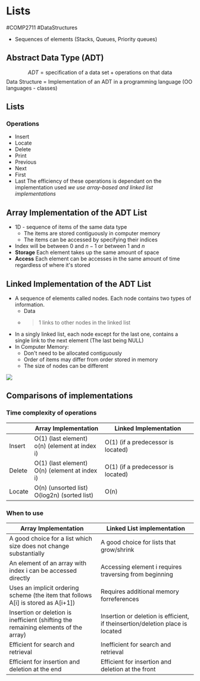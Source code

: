 # Lists
#COMP2711 #DataStructures

- Sequences of elements (Stacks, Queues, Priority queues)
## Abstract Data Type (ADT)
$$ADT = \text{specification of a data set} + \text{operations on that data}$$
Data Structure = Implementation of an ADT in a programming language (OO languages - classes)
## Lists
### Operations
- Insert
- Locate
- Delete
- Print
- Previous
- Next
- First
- Last
The efficiency of these operations is dependant on the implementation used
*we use array-based and linked list implementations*
## Array Implementation of the ADT List
- 1D - sequence of items of the same data type
	- The items are stored contiguously in computer memory
	- The items can be accessed by specifying their indices
- Index will be between $0\text{ and }n-1$ or between $1 \text{ and } n$
- **Storage** Each element takes up the same amount of space
- **Access** Each element can be accesses in the same amount of time regardless of where it's stored
## Linked Implementation of the ADT List
- A sequence of elements called nodes. Each node contains two types of information.
	- Data
	- >1 links to other nodes in the linked list
- In a singly linked list, each node except for the last one, contains a single link to the next element (The last being NULL)
- In Computer Memory:
	- Don't need to be allocated contiguously
	- Order of items may differ from order stored in memory
	- The size of nodes can be different

![](linked-list.png)
## Comparisons of implementations
### Time complexity of operations
|  | Array Implementation | Linked Implementation |
| ---- | ---- | ---- |
| Insert | O(1) (last element)<br>o(n) (element at index i) | O(1) (if a predecessor is located) |
| Delete | O(1) (last element)<br>O(n) (element at index i) | O(1) (if a predecessor is located) |
| Locate | O(n) (unsorted list)<br>O(log2n) (sorted list) | O(n) |
### When to use
| Array Implementation | Linked List implementation |
| ---- | ---- |
| A good choice for a list which size does not change substantially | A good choice for lists that grow/shrink |
| An element of an array with index i can be accessed directly | Accessing element i requires traversing from beginning |
| Uses an implicit ordering scheme (the item that follows A[i] is stored as A[i+1]) | Requires additional memory forreferences |
| Insertion or deletion is inefficient (shifting the remaining elements of the array) | Insertion or deletion is efficient, if theinsertion/deletion place is located |
| Efficient for search and retrieval | Inefficient for search and retrieval |
| Efficient for insertion and deletion at the end | Efficient for insertion and deletion at the front |

